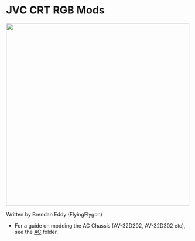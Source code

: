 # JVC CRT RGB Mods
<img src="https://github.com/brendanseattle/JVCRGBMod/assets/41927604/c49acc2b-88bf-40b4-a807-73efd34a16be" width=500 />

Written by Brendan Eddy (FlyingFlygon)

* For a guide on modding the AC Chassis (AV-32D202, AV-32D302 etc), see the [AC](/AC/README.md) folder.
